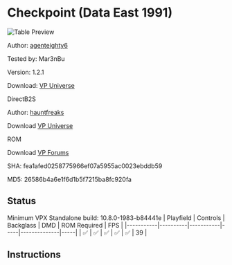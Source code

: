 # Checkpoint (Data East 1991)

![Table Preview](../../images/vpx-checkpoint.png)

Author: [agenteighty6](https://vpuniverse.com/profile/25523-agenteighty6/) 

Tested by: Mar3nBu 

Version: 1.2.1

Download: [VP Universe](https://vpuniverse.com/files/file/6577-checkpoint-data-east-1991/)


DirectB2S

Author: [hauntfreaks](https://vpuniverse.com/profile/5216-hauntfreaks/)

Download [VP Universe](https://vpuniverse.com/files/file/10696-checkpoint-data-east-1991-b2s-with-full-dmd/)


ROM

Download [VP Forums](https://www.vpforums.org/index.php?app=downloads&showfile=826)

SHA: fea1afed0258775966ef07a5955ac0023ebddb59

MD5: 26586b4a6e1f6d1b5f7215ba8fc920fa



## Status 

Minimum VPX Standalone build: 10.8.0-1983-b84441e
| Playfield | Controls | Backglass | DMD | ROM Required | FPS | 
|-----------|----------|-----------|-----|--------------|-----|
| :white_check_mark: | :white_check_mark: | :white_check_mark: | :white_check_mark: | :white_check_mark: | 39 |



## Instructions

